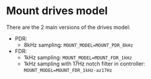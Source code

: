 # Mount drives model

There are the 2 main versions of the drives model:
 * PDR:
    * 8kHz sampling: `MOUNT_MODEL=MOUNT_PDR_8kHz`
 * FDR: 
    * 1kHz sampling: `MOUNT_MODEL=MOUNT_FDR_1kHz` 
    * 1kHz sampling with 17Hz notch filter in controller: `MOUNT_MODEL=MOUNT_FDR_1kHz-az17Hz`
